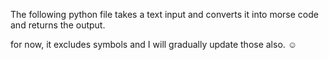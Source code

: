 The following python file takes a text input and converts it into morse code and returns the output.

for now, it excludes symbols and I will gradually update those also. ☺